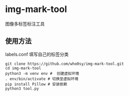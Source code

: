 # img-mark-tool
图像多标签标注工具

## 使用方法
labels.conf 填写自己的标签分类

```shell script
git clone https://github.com/who0sy/img-mark-tool.git
cd img-mark-tool
python3 -m venv env #  创建虚拟环境
. env/bin/activate # 切换至虚拟环境
pip install Pillow # 安装依赖
python3 tool.py
```
